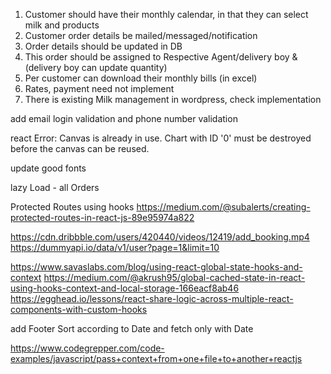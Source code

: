 1. Customer should have their monthly calendar, in that they can select milk and products
2. Customer order details be mailed/messaged/notification
3. Order details should be updated in DB
4. This order should be assigned to Respective Agent/delivery boy & (delivery boy can update quantity)
5. Per customer can download their monthly bills (in excel)
6. Rates, payment need not implement
7. There is existing Milk management in wordpress, check implementation

add email login validation and phone number validation

react Error: Canvas is already in use. Chart with ID '0' must be destroyed before the canvas can be reused.

update good fonts

lazy Load - all Orders

Protected Routes using hooks
https://medium.com/@subalerts/creating-protected-routes-in-react-js-89e95974a822

https://cdn.dribbble.com/users/420440/videos/12419/add_booking.mp4
https://dummyapi.io/data/v1/user?page=1&limit=10

https://www.savaslabs.com/blog/using-react-global-state-hooks-and-context
https://medium.com/@akrush95/global-cached-state-in-react-using-hooks-context-and-local-storage-166eacf8ab46
https://egghead.io/lessons/react-share-logic-across-multiple-react-components-with-custom-hooks

add Footer
Sort according to Date and fetch only with Date

https://www.codegrepper.com/code-examples/javascript/pass+context+from+one+file+to+another+reactjs
